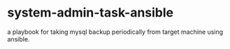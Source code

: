 # system-admin-task-ansible
a playbook for taking mysql backup periodically from target machine using ansible.
